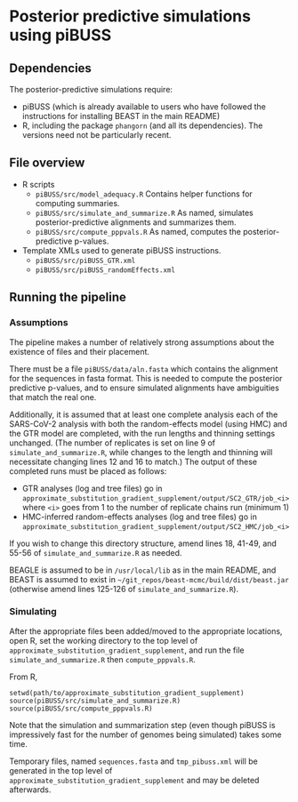 # Posterior predictive simulations using piBUSS

## Dependencies
The posterior-predictive simulations require:
- piBUSS (which is already available to users who have followed the instructions for installing BEAST in the main README)
- R, including the package `phangorn` (and all its dependencies). The versions need not be particularly recent.

## File overview

- R scripts
  - `piBUSS/src/model_adequacy.R` Contains helper functions for computing summaries.
  - `piBUSS/src/simulate_and_summarize.R` As named, simulates posterior-predictive alignments and summarizes them.
  - `piBUSS/src/compute_pppvals.R` As named, computes the posterior-predictive p-values.
- Template XMLs used to generate piBUSS instructions.
  - `piBUSS/src/piBUSS_GTR.xml`
  - `piBUSS/src/piBUSS_randomEffects.xml`

## Running the pipeline

### Assumptions
The pipeline makes a number of relatively strong assumptions about the existence of files and their placement.

There must be a file `piBUSS/data/aln.fasta` which contains the alignment for the sequences in fasta format.
This is needed to compute the posterior predictive p-values, and to ensure simulated alignments have ambiguities that match the real one.

Additionally, it is assumed that at least one complete analysis each of the SARS-CoV-2 analysis with both the random-effects model (using HMC) and the GTR model are completed, with the run lengths and thinning settings unchanged.
(The number of replicates is set on line 9 of `simulate_and_summarize.R`, while changes to the length and thinning will necessitate changing lines 12 and 16 to match.)
The output of these completed runs must be placed as follows:
- GTR analyses (log and tree files) go in `approximate_substitution_gradient_supplement/output/SC2_GTR/job_<i>` where `<i>` goes from 1 to the number of replicate chains run (minimum 1)
- HMC-inferred random-effects analyses (log and tree files) go in `approximate_substitution_gradient_supplement/output/SC2_HMC/job_<i>`

If you wish to change this directory structure, amend lines 18, 41-49, and 55-56 of `simulate_and_summarize.R` as needed.

BEAGLE is assumed to be in `/usr/local/lib` as in the main README, and BEAST is assumed to exist in `~/git_repos/beast-mcmc/build/dist/beast.jar` (otherwise amend lines 125-126 of `simulate_and_summarize.R`).

### Simulating
After the appropriate files been added/moved to the appropriate locations, open R, set the working directory to the top level of `approximate_substitution_gradient_supplement`, and run the file `simulate_and_summarize.R` then `compute_pppvals.R`.

From R,
```
setwd(path/to/approximate_substitution_gradient_supplement)
source(piBUSS/src/simulate_and_summarize.R)
source(piBUSS/src/compute_pppvals.R)
```
Note that the simulation and summarization step (even though piBUSS is impressively fast for the number of genomes being simulated) takes some time.

Temporary files, named `sequences.fasta` and `tmp_pibuss.xml` will be generated in the top level of `approximate_substitution_gradient_supplement` and may be deleted afterwards.